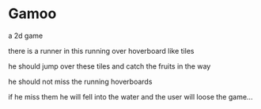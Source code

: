 # Gamoo
a 2d game


there is a runner in this running over hoverboard like tiles 

he should jump over these tiles and catch the fruits in the way 

he should not miss the running hoverboards 

if he miss them he will fell into the water and the user will loose the game...
